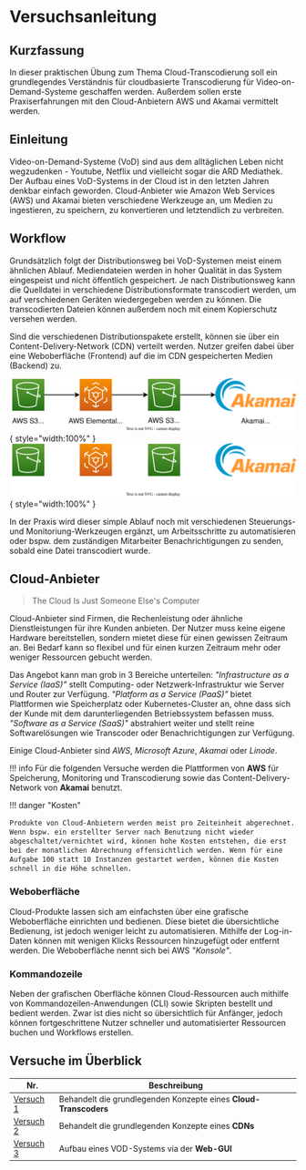 # Versuchsanleitung

## Kurzfassung

In dieser praktischen Übung zum Thema Cloud-Transcodierung soll ein grundlegendes Verständnis für cloudbasierte Transcodierung für Video-on-Demand-Systeme geschaffen werden. Außerdem sollen erste Praxiserfahrungen mit den Cloud-Anbietern AWS und Akamai vermittelt werden.

## Einleitung

Video-on-Demand-Systeme (VoD) sind aus dem alltäglichen Leben nicht wegzudenken - Youtube, Netflix und vielleicht sogar die ARD Mediathek. Der Aufbau eines VoD-Systems in der Cloud ist in den letzten Jahren denkbar einfach geworden. Cloud-Anbieter wie Amazon Web Services (AWS) und Akamai bieten verschiedene Werkzeuge an, um Medien zu ingestieren, zu speichern, zu konvertieren und letztendlich zu verbreiten.

## Workflow

Grundsätzlich folgt der Distributionsweg bei VoD-Systemen meist einem ähnlichen Ablauf. Mediendateien werden in hoher Qualität in das System eingespeist und nicht öffentlich gespeichert. Je nach Distributionsweg kann die Quelldatei in verschiedene Distributionsformate transcodiert werden, um auf verschiedenen Geräten wiedergegeben werden zu können. Die transcodierten Dateien können außerdem noch mit einem Kopierschutz versehen werden.

Sind die verschiedenen Distributionspakete erstellt, können sie über ein Content-Delivery-Network (CDN) verteilt werden. Nutzer greifen dabei über eine Weboberfläche (Frontend) auf die im CDN gespeicherten Medien (Backend) zu.

![Cloud Transcoder Workflow](assets/diagrams/workflow.svg#only-light){ style="width:100%" }
![Cloud Transcoder Workflow](assets/diagrams/workflow_dark.svg#only-dark){ style="width:100%" }

In der Praxis wird dieser simple Ablauf noch mit verschiedenen Steuerungs- und Monitoriung-Werkzeugen ergänzt, um Arbeitsschritte zu automatisieren oder bspw. dem zuständigen Mitarbeiter Benachrichtigungen zu senden, sobald eine Datei transcodiert wurde.

## Cloud-Anbieter

> The Cloud Is Just Someone Else's Computer

Cloud-Anbieter sind Firmen, die Rechenleistung oder ähnliche Dienstleistungen für ihre Kunden anbieten. Der Nutzer muss keine eigene Hardware bereitstellen, sondern mietet diese für einen gewissen Zeitraum an. Bei Bedarf kann so flexibel und für einen kurzen Zeitraum mehr oder weniger Ressourcen gebucht werden.

Das Angebot kann man grob in 3 Bereiche unterteilen: *"Infrastructure as a Service (IaaS)"* stellt Computing- oder Netzwerk-Infrastruktur wie Server und Router zur Verfügung. *"Platform as a Service (PaaS)"* bietet Plattformen wie Speicherplatz oder Kubernetes-Cluster an, ohne dass sich der Kunde mit dem darunterliegenden Betriebssystem befassen muss. *"Software as a Service (SaaS)"* abstrahiert weiter und stellt reine Softwarelösungen wie Transcoder oder Benachrichtigungen zur Verfügung.

Einige Cloud-Anbieter sind *AWS*, *Microsoft Azure*, *Akamai* oder *Linode*.

!!! info
    Für die folgenden Versuche werden die Plattformen von **AWS** für Speicherung, Monitoring und Transcodierung sowie das Content-Delivery-Network von **Akamai** benutzt.

!!! danger "Kosten"

    Produkte von Cloud-Anbietern werden meist pro Zeiteinheit abgerechnet. Wenn bspw. ein erstellter Server nach Benutzung nicht wieder abgeschaltet/vernichtet wird, können hohe Kosten entstehen, die erst bei der monatlichen Abrechnung offensichtlich werden. Wenn für eine Aufgabe 100 statt 10 Instanzen gestartet werden, können die Kosten schnell in die Höhe schnellen.

### Weboberfläche

Cloud-Produkte lassen sich am einfachsten über eine grafische Weboberfläche einrichten und bedienen. Diese bietet die übersichtliche Bedienung, ist jedoch weniger leicht zu automatisieren. Mithilfe der Log-in-Daten können mit wenigen Klicks Ressourcen hinzugefügt oder entfernt werden. Die Weboberfläche nennt sich bei AWS *"Konsole"*.

### Kommandozeile

Neben der grafischen Oberfläche können Cloud-Ressourcen auch mithilfe von Kommandozeilen-Anwendungen (CLI) sowie Skripten bestellt und bedient werden. Zwar ist dies nicht so übersichtlich für Anfänger, jedoch können fortgeschrittene Nutzer schneller und automatisierter Ressourcen buchen und Workflows erstellen.

## Versuche im Überblick

| Nr.                                                           | Beschreibung
| ------------------------------------------------------------- | --------------------------------------------------------------- |
| [Versuch 1](./versuch1/01-einfuehrung)                        | Behandelt die grundlegenden Konzepte eines **Cloud-Transcoders**|
| [Versuch 2](./versuch2/01-einfuehrung)                        | Behandelt die grundlegenden Konzepte eines **CDNs**             |
| [Versuch 3](https://youtu.be/dQw4w9WgXcQ)                     | Aufbau eines VOD-Systems via der **Web-GUI**                    |